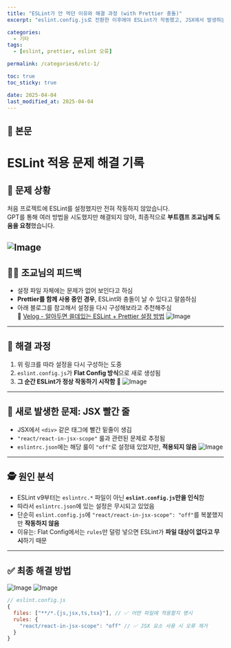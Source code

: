 ```yaml
---
title: "ESLint가 안 먹던 이유와 해결 과정 (with Prettier 충돌)"
excerpt: "eslint.config.js로 전환한 이후에야 ESLint가 작동했고, JSX에서 발생하는 빨간 줄 문제도 룰 세팅으로 해결했습니다."

categories:
  - 기타
tags:
  - [eslint, prettier, eslint 오류]

permalink: /categories6/etc-1/

toc: true
toc_sticky: true

date: 2025-04-04
last_modified_at: 2025-04-04
---
```


## 🦥 본문

# ESLint 적용 문제 해결 기록

## 🤔 문제 상황

처음 프로젝트에 ESLint를 설정했지만 전혀 작동하지 않았습니다.  
GPT를 통해 여러 방법을 시도했지만 해결되지 않아, 최종적으로 **부트캠프 조교님께 도움을 요청**했습니다.

![Image](https://github.com/user-attachments/assets/18a6ac73-72ca-4d3f-8125-4597078e61aa)
---

## 👨‍🏫 조교님의 피드백

- 설정 파일 자체에는 문제가 없어 보인다고 하심
- **Prettier를 함께 사용 중인 경우**, ESLint와 충돌이 날 수 있다고 말씀하심
- 아래 블로그를 참고해서 설정을 다시 구성해보라고 추천해주심  
  🔗 [Velog - 알아두면 쓸데있는 ESLint + Prettier 설정 방법](https://velog.io/@2wndrhs/%EC%95%8C%EC%95%84%EB%91%90%EB%A9%B4-%EC%93%B8%EB%8D%B0%EC%9E%88%EB%8A%94-ESLint-Prettier-%EC%84%A4%EC%A0%95-%EB%B0%A9%EB%B2%95)
![Image](https://github.com/user-attachments/assets/8819d98d-f8a3-4ce9-baa1-264eb901a127)
---

## 🔧 해결 과정

1. 위 링크를 따라 설정을 다시 구성하는 도중
2. `eslint.config.js`가 **Flat Config 방식**으로 새로 생성됨
3. **그 순간 ESLint가 정상 작동하기 시작함** 🎉
![Image](https://github.com/user-attachments/assets/ff1f2976-210a-4407-9bc8-85fe87cf558e)
---

## 🧨 새로 발생한 문제: JSX 빨간 줄

- JSX에서 `<div>` 같은 태그에 빨간 밑줄이 생김
- `"react/react-in-jsx-scope"` 룰과 관련된 문제로 추정됨
- `eslintrc.json`에는 해당 룰이 `"off"`로 설정돼 있었지만, **적용되지 않음**
![Image](https://github.com/user-attachments/assets/f2e3d471-b0e3-4d29-9368-421e823d132e)
---

## 🕵️ 원인 분석

- ESLint v9부터는 `eslintrc.*` 파일이 아닌 **`eslint.config.js`만을 인식**함
- 따라서 `eslintrc.json`에 있는 설정은 무시되고 있었음
- 단순히 `eslint.config.js`에 `"react/react-in-jsx-scope": "off"`를 복붙했지만 **작동하지 않음**
- 이유는: Flat Config에서는 `rules`만 덜렁 넣으면 ESLint가 **파일 대상이 없다고 무시**하기 때문

---

## ✅ 최종 해결 방법
![Image](https://github.com/user-attachments/assets/460454d9-58b3-4530-87a6-f90a885a68f8)
![Image](https://github.com/user-attachments/assets/f57f2e29-6730-4d69-b07d-816fe658f6bc)
```js
// eslint.config.js
{
  files: ["**/*.{js,jsx,ts,tsx}"], // ✅ 어떤 파일에 적용할지 명시
  rules: {
    "react/react-in-jsx-scope": "off" // ✅ JSX 요소 사용 시 오류 제거
  }
}

```
